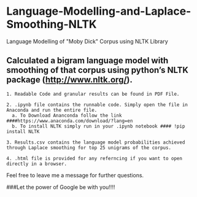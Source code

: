 # Language-Modelling-and-Laplace-Smoothing-NLTK
Language Modelling of "Moby Dick" Corpus using NLTK Library

## Calculated a bigram language model with smoothing of that corpus using python’s NLTK package (http://www.nltk.org/).

    1. Readable Code and granular results can be found in PDF File.
    
    2. .ipynb file contains the runnable code. Simply open the file in Anaconda and run the entire file.
      a. To Download Ananconda follow the link ####https://www.anaconda.com/download/?lang=en
      b. To install NLTK simply run in your .ipynb notebook #### !pip install NLTK  
    
    3. Results.csv contains the language model probabilities achieved through Laplace smoothing for top 25 unigrams of the corpus.
    
    4. .html file is provided for any referncing if you want to open directly in a browser.
    
 
 Feel free to leave me a message for further questions.
 
 ###Let the power of Google be with you!!!!
    
